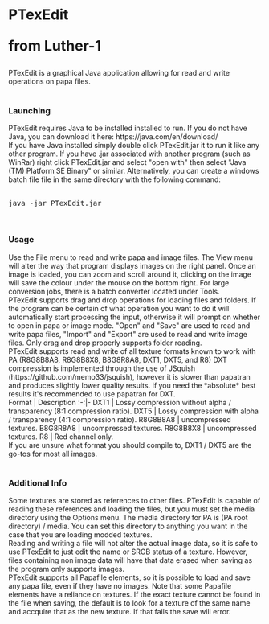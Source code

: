 <h1>
    PTexEdit
    <p>from Luther-1</p>
</h1>
PTexEdit is a graphical Java application allowing for read and write operations on papa files.
<br>
<br>
<h3>Launching</h3>
PTexEdit requires Java to be installed installed to run. If you do not have Java, you can download it here: https://java.com/en/download/
<br>
If you have Java installed simply double click PTexEdit.jar it to run it like any other program. If you have .jar associated with another program (such as WinRar) right click PTexEdit.jar and select "open with" then select "Java (TM) Platform SE Binary" or similar. Alternatively, you can create a windows batch file file in the same directory with the following command:
<br>
<br>
<pre data-bs-toggle="tooltip" title="Click to select code">
java -jar PTexEdit.jar
</pre>
<br>
<h3>Usage</h3>
Use the File menu to read and write papa and image files. The View menu will alter the way that program displays images on the right panel. Once an image is loaded, you can zoom and scroll around it, clicking on the image will save the colour under the mouse on the bottom right. For large conversion jobs, there is a batch converter located under Tools.
<br>
PTexEdit supports drag and drop operations for loading files and folders. If the program can be certain of what operation you want to do it will automatically start processing the input, otherwise it will prompt on whether to open in papa or image mode. "Open" and "Save" are used to read and write papa files, "Import" and "Export" are used to read and write image files. Only drag and drop properly supports folder reading.
<br>
PTexEdit supports read and write of all texture formats known to work with PA (R8G8B8A8, R8G8B8X8, B8G8R8A8, DXT1, DXT5, and R8) DXT compression is implemented through the use of JSquish (https://github.com/memo33/jsquish), however it is slower than papatran and produces slightly lower quality results. If you need the *absolute* best results it's recommended to use papatran for DXT.
<br>
Format | Description
:-:|-
DXT1 | Lossy compression without alpha / transparency (8:1 compression ratio).
DXT5 | Lossy compression with alpha / transparency (4:1 compression ratio).
R8G8B8A8 | uncompressed textures.
B8G8R8A8 | uncompressed textures.
R8G8B8X8 | uncompressed textures.
R8 | Red channel only.
<br>
If you are unsure what format you should compile to, DXT1 / DXT5 are the go-tos for most all images.
<br>
<br>
<h3>Additional Info</h3>
Some textures are stored as references to other files. PTexEdit is capable of reading these references and loading the files, but you must set the media directory using the Options menu. The media directory for PA is (PA root directory) / media. You can set this directory to anything you want in the case that you are loading modded textures.
<br>
Reading and writing a file will not alter the actual image data, so it is safe to use PTexEdit to just edit the name or SRGB status of a texture. However, files containing non image data will have that data erased when saving as the program only supports images.
<br>
PTexEdit supports all Papafile elements, so it is possible to load and save any papa file, even if they have no images. Note that some Papafile elements have a reliance on textures. If the exact texture cannot be found in the file when saving, the default is to look for a texture of the same name and accquire that as the new texture. If that fails the save will error.